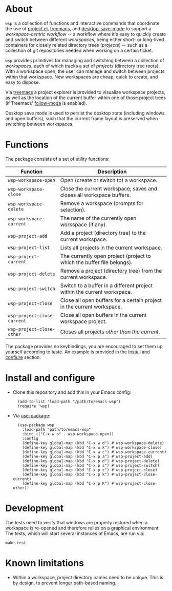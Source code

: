 # About
`wsp` is a collection of functions and interactive commands that coordinate the
use of
[project.el](https://github.com/emacs-mirror/emacs/blob/master/lisp/progmodes/project.el),
[treemacs](https://github.com/Alexander-Miller/treemacs/), and
[desktop-save-mode](https://www.gnu.org/software/emacs/manual/html_node/elisp/Desktop-Save-Mode.html)
to support a _workspace-centric workflow_ -- a workflow where it's easy to
quickly create and switch between different *workspaces*, being either short- or
long-lived containers for closely related directory trees (*projects*) -- such
as a collection of git repositories needed when working on a certain ticket.

`wsp` provides primitives for managing and switching between a collection of
*workspaces*, each of which tracks a set of *projects* (directory tree roots).
With a workspace open, the user can manage and switch between projects within
that workspace. New workspaces are cheap, quick to create, and easy to dispose.

Via [treemacs](https://github.com/Alexander-Miller/treemacs/) a project explorer
is provided to visualize workspace projects, as well as the location of the
current buffer within one of those project trees (if Treemacs'
[follow-mode](https://github.com/Alexander-Miller/treemacs#follow-mode) is
enabled).

Desktop save mode is used to persist the desktop state (including windows and
open buffers), such that the current frame layout is preserved when switching
between workspaces.


# Functions
The package consists of a set of utility functions:

| Function                    | Description                                                             |
| -------------               | -------------                                                           |
| `wsp-workspace-open`        | Open (create or switch to) a workspace.                                 |
| `wsp-workspace-close`       | Close the current workspace; saves and closes all workspace buffers.    |
| `wsp-workspace-delete`      | Remove a workspace (prompts for selection).                             |
| `wsp-workspace-current`     | The name of the currently open workspace (if any).                      |
| `wsp-project-add`           | Add a project (directory tree) to the current workspace.                |
| `wsp-project-list`          | Lists all projects in the current workspace.                            |
| `wsp-project-current`       | The currently open project (project to which the buffer file belongs).  |
| `wsp-project-delete`        | Remove a project (directory tree) from the current workspace.           |
| `wsp-project-switch`        | Switch to a buffer in a different project within the current workspace. |
| `wsp-project-close`         | Close all open buffers for a certain project in the current workspace.  |
| `wsp-project-close-current` | Close all open buffers in the current workspace project.                |
| `wsp-project-close-other`   | Closes all projects _other than the current_.                           |


The package provides no keybindings, you are encouraged to set them up yourself
according to taste. An example is provided in the [Install and
confiure](#install-and-configure) section.


# Install and configure

* Clone this repository and add this in your Emacs config:

        (add-to-list 'load-path "/path/to/emacs-wsp")
        (require 'wsp)

* Via [use-package](https://github.com/jwiegley/use-package):

        (use-package wsp
          :load-path "path/to/emacs-wsp"
          :bind (("C-x w o" . wsp-workspace-open))
          :config
          (define-key global-map (kbd "C-x w d") #'wsp-workspace-delete)
          (define-key global-map (kbd "C-x w k") #'wsp-workspace-close)
          (define-key global-map (kbd "C-x w c") #'wsp-workspace-current)
          (define-key global-map (kbd "C-x p a") #'wsp-project-add)
          (define-key global-map (kbd "C-x p d") #'wsp-project-delete)
          (define-key global-map (kbd "C-x p s") #'wsp-project-switch)
          (define-key global-map (kbd "C-x p c") #'wsp-project-close)
          (define-key global-map (kbd "C-x p k") #'wsp-project-close-current)
          (define-key global-map (kbd "C-x p K") #'wsp-project-close-other))


# Development
The tests need to verify that windows are properly restored when a workspace is
re-opened and therefore relies on a graphical environment. The tests, which will
start several instances of Emacs, are run via:

    make test


# Known limitations
- Within a workspace, project directory names need to be unique. This is by
  design, to prevent longer path-based naming.
